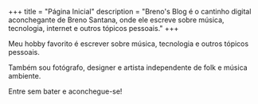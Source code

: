 +++
title = "Página Inicial"
description = "Breno's Blog é o cantinho digital aconchegante de Breno Santana, onde ele escreve sobre música, tecnologia, internet e outros tópicos pessoais."
+++

Meu hobby favorito é escrever sobre música, tecnologia e outros tópicos pessoais.

Também sou fotógrafo, designer e artista independente de folk e música ambiente.

Entre sem bater e aconchegue-se!